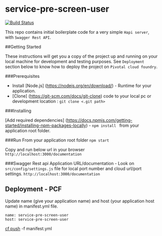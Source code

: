 # service-pre-screen-user
[![Build Status](https://travis-ci.org/pre-screen/service-pre-screen-user.svg?branch=master)](https://travis-ci.org/pre-screen/service-pre-screen-user)

This repo contains initial boilerplate code for a very simple `Hapi server`, with `Swagger Rest API`.

##Getting Started

These instructions will get you a copy of the project up and running on your local machine for development and testing purposes. 
See `Deployment` section below to know how to deploy the project on `Pivotal cloud foundry`.

###Prerequisites
* Install [Node.js] (https://nodejs.org/en/download/) - Runtime for your application.
* [Clone] (https://git-scm.com/docs/git-clone) code to your local pc or development location : `git clone <.git path>` 


###Installing

[Add required dependencies] (https://docs.npmjs.com/getting-started/installing-npm-packages-locally) - `npm install ` from your application root folder.

###Run
From your application root folder `npm start`

Copy and run below url in your browser 
`http://localhost:3000/documentation`

###Swagger Rest api
Application URL/documentation - Look on `src/config/settings.js` file for local port number and cloud url/port settings. 
`http://localhost:3000/documentation`

## Deployment - PCF 

Update name (give your application name) and host (your application host name) in manifest.yml file. 
```
name: service-pre-screen-user
host: service-pre-screen-user
```
[cf push](https://docs.cloudfoundry.org/devguide/deploy-apps/deploy-app.html) -f manifest.yml  